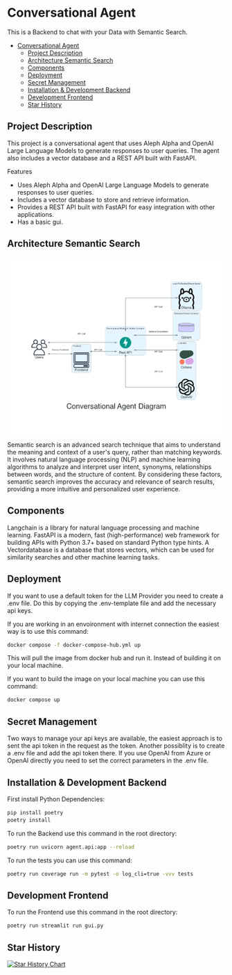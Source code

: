 # Conversational Agent
This is a Backend to chat with your Data with Semantic Search.


- [Conversational Agent](#conversational-agent)
  - [Project Description](#project-description)
  - [Architecture Semantic Search](#architecture-semantic-search)
  - [Components](#components)
  - [Deployment](#deployment)
  - [Secret Management](#secret-management)
  - [Installation \& Development Backend](#installation--development-backend)
  - [Development Frontend](#development-frontend)
  - [Star History](#star-history)


## Project Description
This project is a conversational agent that uses Aleph Alpha and OpenAI Large Language Models to generate responses to user queries. The agent also includes a vector database and a REST API built with FastAPI.

Features
- Uses Aleph Alpha and OpenAI Large Language Models to generate responses to user queries.
- Includes a vector database to store and retrieve information.
- Provides a REST API built with FastAPI for easy integration with other applications.
- Has a basic gui.

## Architecture Semantic Search
![Semantic Search Architecture](resources/Architecture.png)

Semantic search is an advanced search technique that aims to understand the meaning and context of a user's query, rather than matching keywords. It involves natural language processing (NLP) and machine learning algorithms to analyze and interpret user intent, synonyms, relationships between words, and the structure of content. By considering these factors, semantic search improves the accuracy and relevance of search results, providing a more intuitive and personalized user experience.

## Components

Langchain is a library for natural language processing and machine learning. FastAPI is a modern, fast (high-performance) web framework for building APIs with Python 3.7+ based on standard Python type hints. A Vectordatabase is a database that stores vectors, which can be used for similarity searches and other machine learning tasks.

## Deployment

If you want to use a default token for the LLM Provider you need to create a .env file. Do this by copying the .env-template file and add the necessary api keys.

If you are working in an envoironment with internet connection the easiest way is to use this command:

```bash
docker compose -f docker-compose-hub.yml up
```

This will pull the image from docker hub and run it. Instead of building it on your local machine.

If you want to build the image on your local machine you can use this command:

```bash
docker compose up
```

## Secret Management

Two ways to manage your api keys are available, the easiest approach is to sent the api token in the request as the token.
Another possiblity is to create a .env file and add the api token there.
If you use OpenAI from Azure or OpenAI directly you need to set the correct parameters in the .env file.


## Installation & Development Backend

First install Python Dependencies:

```bash
pip install poetry
poetry install
```

To run the Backend use this command in the root directory:

```bash
poetry run uvicorn agent.api:app --reload
```

To run the tests you can use this command:

```bash
poetry run coverage run -m pytest -o log_cli=true -vvv tests
```

## Development Frontend

To run the Frontend use this command in the root directory:

```bash
poetry run streamlit run gui.py
```


## Star History

<a href="https://star-history.com/#mfmezger/conversational-agent-langchain&Date">
  <picture>
    <source media="(prefers-color-scheme: dark)" srcset="https://api.star-history.com/svg?repos=mfmezger/conversational-agent-langchain&type=Date&theme=dark" />
    <source media="(prefers-color-scheme: light)" srcset="https://api.star-history.com/svg?repos=mfmezger/conversational-agent-langchain&type=Date" />
    <img alt="Star History Chart" src="https://api.star-history.com/svg?repos=mfmezger/conversational-agent-langchain&type=Date" />
  </picture>
</a>
